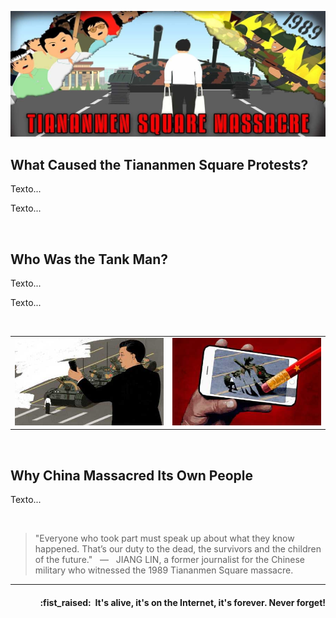 ![TankMan banner](https://raw.githubusercontent.com/tankman-ch/.github/main/assets/profile-banner_1500x600.jpg)

## What Caused the Tiananmen Square Protests?

<p align="justify">Texto...</p>

<p align="justify">Texto...</p>
<br />

## Who Was the Tank Man?

<p align="justify">Texto...</p>

<p align="justify">Texto...</p>
<br />

<table>
    <tr>
        <td><img src="https://raw.githubusercontent.com/tankman-ch/.github/main/assets/img-left_425x250.jpg" width="100%"></td>
        <td><img src="https://raw.githubusercontent.com/tankman-ch/.github/main/assets/img-right_425x250.jpg" width="100%"></td>
    </tr>
</table>
<br />

## Why China Massacred Its Own People

<p align="justify">Texto...</p>
<br />

> "Everyone who took part must speak up about what they know happened. That’s our duty to the dead, the survivors and the children of the future."
> &nbsp; — &nbsp; JIANG LIN, a former journalist for the Chinese military who witnessed the 1989 Tiananmen Square massacre.

---

<h4 align="right">:fist_raised:&nbsp; It's alive, it's on the Internet, it's forever. Never forget!</h4>
